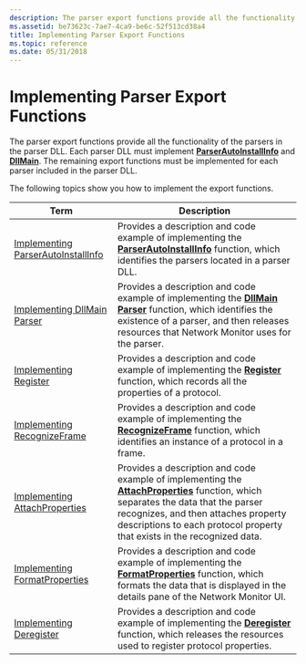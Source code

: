 ```yaml
---
description: The parser export functions provide all the functionality of the parsers in the parser DLL. Each parser DLL must implement ParserAutoInstallInfo and DllMain. The remaining export functions must be implemented for each parser included in the parser DLL.
ms.assetid: be73623c-7ae7-4ca9-be6c-52f513cd38a4
title: Implementing Parser Export Functions
ms.topic: reference
ms.date: 05/31/2018
---
```


# Implementing Parser Export Functions

The parser export functions provide all the functionality of the parsers in the parser DLL. Each parser DLL must implement [**ParserAutoInstallInfo**](parserautoinstallinfo.md) and [**DllMain**](dllmain-parser.md). The remaining export functions must be implemented for each parser included in the parser DLL.

The following topics show you how to implement the export functions.



| Term                                                                                                                                                                                                                                                   | Description                                                                                                                                                                                                                                                                              |
|--------------------------------------------------------------------------------------------------------------------------------------------------------------------------------------------------------------------------------------------------------|------------------------------------------------------------------------------------------------------------------------------------------------------------------------------------------------------------------------------------------------------------------------------------------|
| <span id="Implementing_ParserAutoInstallInfo"></span><span id="implementing_parserautoinstallinfo"></span><span id="IMPLEMENTING_PARSERAUTOINSTALLINFO"></span>[Implementing ParserAutoInstallInfo](implementing-parserautoinstallinfo.md)<br/> | Provides a description and code example of implementing the [**ParserAutoInstallInfo**](parserautoinstallinfo.md) function, which identifies the parsers located in a parser DLL.<br/>                                                                                            |
| <span id="Implementing_DllMain_Parser"></span><span id="implementing_dllmain_parser"></span><span id="IMPLEMENTING_DLLMAIN_PARSER"></span>[Implementing DllMain Parser](implementing-dllmain-parser.md)<br/>                                    | Provides a description and code example of implementing the [**DllMain Parser**](dllmain-parser.md) function, which identifies the existence of a parser, and then releases resources that Network Monitor uses for the parser.<br/>                                              |
| <span id="Implementing_Register"></span><span id="implementing_register"></span><span id="IMPLEMENTING_REGISTER"></span>[Implementing Register](implementing-register.md)<br/>                                                                  | Provides a description and code example of implementing the [**Register**](register-parser.md) function, which records all the properties of a protocol.<br/>                                                                                                                     |
| <span id="Implementing_RecognizeFrame"></span><span id="implementing_recognizeframe"></span><span id="IMPLEMENTING_RECOGNIZEFRAME"></span>[Implementing RecognizeFrame](implementing-recognizeframe.md)<br/>                                    | Provides a description and code example of implementing the [**RecognizeFrame**](recognizeframe.md) function, which identifies an instance of a protocol in a frame.<br/>                                                                                                         |
| <span id="Implementing_AttachProperties"></span><span id="implementing_attachproperties"></span><span id="IMPLEMENTING_ATTACHPROPERTIES"></span>[Implementing AttachProperties](implementing-attachproperties.md)<br/>                          | Provides a description and code example of implementing the [**AttachProperties**](attachproperties.md) function, which separates the data that the parser recognizes, and then attaches property descriptions to each protocol property that exists in the recognized data.<br/> |
| <span id="Implementing_FormatProperties"></span><span id="implementing_formatproperties"></span><span id="IMPLEMENTING_FORMATPROPERTIES"></span>[Implementing FormatProperties](implementing-formatproperties.md)<br/>                          | Provides a description and code example of implementing the [**FormatProperties**](formatproperties.md) function, which formats the data that is displayed in the details pane of the Network Monitor UI.<br/>                                                                    |
| <span id="Implementing_Deregister"></span><span id="implementing_deregister"></span><span id="IMPLEMENTING_DEREGISTER"></span>[Implementing Deregister](implementing-deregister.md)<br/>                                                        | Provides a description and code example of implementing the [**Deregister**](deregister.md) function, which releases the resources used to register protocol properties.<br/>                                                                                                     |



 

 

 




